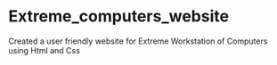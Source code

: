# Extreme_computers_website
Created a user friendly website for Extreme Workstation of Computers using Html and Css 
